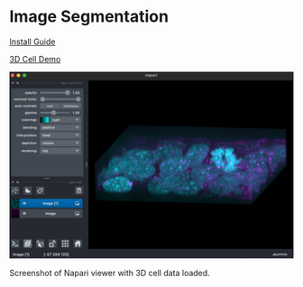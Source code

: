 # Image Segmentation

[Install Guide](https://github.com/rohanphanse/image-segmentation/blob/main/install_guide.md)

[3D Cell Demo](https://github.com/rohanphanse/image-segmentation/blob/main/3D_cell_demo.py)

![Napari Viewer - 3D Cell Demo](https://raw.githubusercontent.com/rohanphanse/image-segmentation/main/napari_viewer_3D_cells.png)

Screenshot of Napari viewer with 3D cell data loaded.
